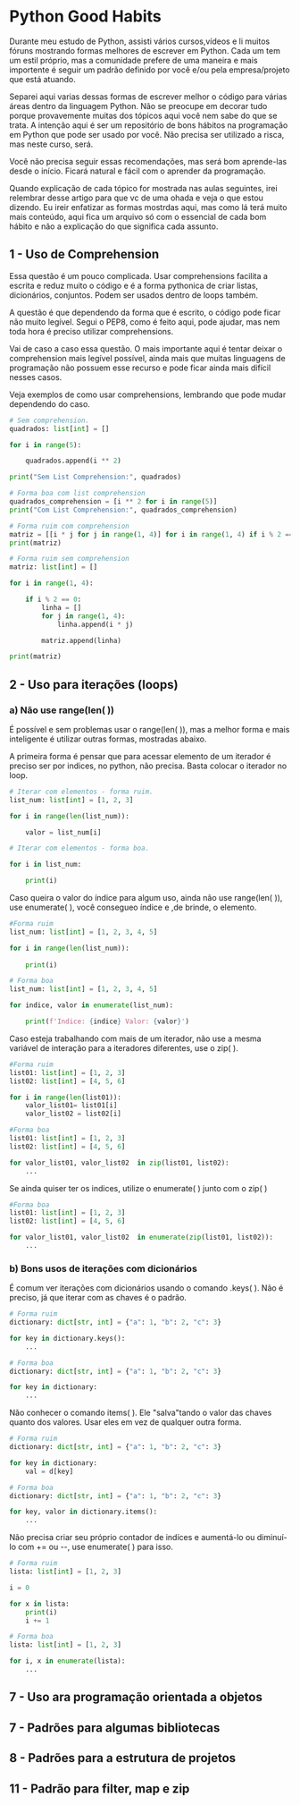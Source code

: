 # Python Good Habits

Durante meu estudo de Python, assisti vários cursos,vídeos e li muitos fóruns mostrando formas melhores de escrever em Python. Cada um tem um estil próprio, mas a comunidade prefere de uma maneira e mais importente é seguir um padrão definido por você e/ou pela empresa/projeto que está atuando. 

Separei aqui varias dessas formas de escrever melhor o código para várias áreas dentro da linguagem Python. Não se preocupe em decorar tudo porque provavemente muitas dos tópicos aqui você nem sabe do que se trata. A intenção aqui é ser um repositório de bons hábitos na programação em Python que pode ser usado por você. Não precisa ser utilizado a risca, mas neste curso, será.

Você não precisa seguir essas recomendações, mas será bom aprende-las desde o início. Ficará natural e fácil com o aprender da programação. 


Quando explicação de cada tópico for mostrada nas aulas seguintes, irei relembrar desse artigo para que vc de uma ohada e veja o que estou dizendo. Eu ireir enfatizar as formas mostrdas  aqui, mas como lá terá muito mais conteúdo, aqui fica um arquivo só com o essencial de cada bom hábito e não a explicação do que significa cada assunto. 

## 1 - Uso de Comprehension 

Essa questão é um pouco complicada. Usar comprehensions facilita a escrita e reduz muito o código e é a forma pythonica de criar listas, dicionários, conjuntos. Podem ser usados dentro de loops também.

A questão é que dependendo da forma que é escrito, o código pode ficar não muito legível. Segui o PEP8, como é feito aqui, pode ajudar, mas nem toda hora é preciso utilizar comprehensions. 

Vai de caso a caso essa questão. O mais importante aqui é tentar deixar o comprehension mais legível possível, ainda mais que muitas linguagens de programação não possuem esse recurso e pode ficar ainda mais difícil nesses casos.

Veja exemplos de como usar comprehensions, lembrando que pode mudar dependendo do caso.

```python
# Sem comprehension.
quadrados: list[int] = []

for i in range(5):

    quadrados.append(i ** 2)

print("Sem List Comprehension:", quadrados)

# Forma boa com list comprehension
quadrados_comprehension = [i ** 2 for i in range(5)]
print("Com List Comprehension:", quadrados_comprehension)

# Forma ruim com comprehension
matriz = [[i * j for j in range(1, 4)] for i in range(1, 4) if i % 2 == 0]
print(matriz)

# Forma ruim sem comprehension
matriz: list[int] = []

for i in range(1, 4):

    if i % 2 == 0:  
        linha = []
        for j in range(1, 4):
            linha.append(i * j)

        matriz.append(linha)

print(matriz)

```

## 2 - Uso para iterações (loops)

### a) Não use range(len( ))

É possível e sem problemas usar o range(len( )), mas a melhor forma e mais inteligente é utilizar outras formas, mostradas abaixo.

A primeira forma é pensar que para acessar elemento de um iterador é preciso ser por indices, no python, não precisa. Basta colocar o iterador no loop.

```python
# Iterar com elementos - forma ruim.
list_num: list[int] = [1, 2, 3]

for i in range(len(list_num)):

    valor = list_num[i]

# Iterar com elementos - forma boa.

for i in list_num:

    print(i)

```

Caso queira o valor do índice para algum uso, ainda não use range(len( )), use enumerate( ), você consegueo índice e ,de brinde, o elemento.

```python
#Forma ruim
list_num: list[int] = [1, 2, 3, 4, 5]

for i in range(len(list_num)):
    
    print(i)

# Forma boa
list_num: list[int] = [1, 2, 3, 4, 5]

for indice, valor in enumerate(list_num):

    print(f'Indice: {indice} Valor: {valor}')
```

Caso esteja trabalhando com mais de um iterador, não use a mesma variável de interação para a iteradores diferentes, use o zip( ).

```python
#Forma ruim
list01: list[int] = [1, 2, 3]
list02: list[int] = [4, 5, 6]

for i in range(len(list01)):
    valor_list01= list01[i]
    valor_list02 = list02[i]

#Forma boa
list01: list[int] = [1, 2, 3]
list02: list[int] = [4, 5, 6]

for valor_list01, valor_list02  in zip(list01, list02):
    ...

```

Se ainda quiser ter os indices, utilize o enumerate( ) junto com o zip( )

```python
#Forma boa
list01: list[int] = [1, 2, 3]
list02: list[int] = [4, 5, 6]

for valor_list01, valor_list02  in enumerate(zip(list01, list02)):
    ...

```

### b) Bons usos de iterações com dicionários

É comum ver iterações com dicionários usando o comando .keys( ). Não é preciso, já que iterar com as chaves é o padrão.

```python
# Forma ruim
dictionary: dict[str, int] = {"a": 1, "b": 2, "c": 3}

for key in dictionary.keys():
    ...

# Forma boa
dictionary: dict[str, int] = {"a": 1, "b": 2, "c": 3}

for key in dictionary:
    ...

```

Não conhecer o comando items( ). Ele "salva"tando o valor das chaves quanto dos valores. Usar eles em vez de qualquer outra forma.

```python
# Forma ruim
dictionary: dict[str, int] = {"a": 1, "b": 2, "c": 3}

for key in dictionary:
    val = d[key]

# Forma boa
dictionary: dict[str, int] = {"a": 1, "b": 2, "c": 3}

for key, valor in dictionary.items():
    ...

```

Não precisa criar seu próprio contador de indíces e aumentá-lo ou diminuí-lo com += ou --, use enumerate( ) para isso.

```python
# Forma ruim
lista: list[int] = [1, 2, 3]

i = 0

for x in lista:
    print(i)
    i += 1

# Forma boa
lista: list[int] = [1, 2, 3]

for i, x in enumerate(lista):
    ...

```

## 7 - Uso ara programação orientada a objetos

## 7 - Padrões para algumas bibliotecas

## 8 - Padrões para a estrutura de projetos

## 11 - Padrão para filter, map e zip
